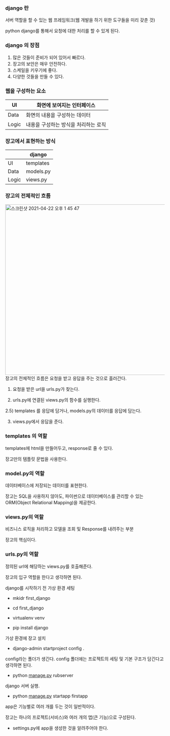 ### django 란

서버 역할을 할 수  있는 웹 프레임워크(웹 개발을 하기 위한 도구들을 미리 갖춘 것)

python django를 통해서 요청에 대한 처리를 할 수 있게 된다.

### django 의 장점

1. 많은 것들이 준비가 되어 있어서 빠르다.
2. 장고의 보안은 매우 안전하다.
3. 스케일을 키우기에 좋다.
4. 다양한 것들을 만들 수 있다.

### 웹을 구성하는 요소

| UI    | 화면에 보여지는 인터페이스           |
| ----- | ------------------------------------ |
| Data  | 화면의 내용을 구성하는 데이터        |
| Logic | 내용을 구성하는 방식을 처리하는 로직 |



### 장고에서 표현하는 방식

|       | django    |
| ----- | --------- |
| UI    | templates |
| Data  | models.py |
| Logic | views.py  |


### 장고의 전체적인 흐름

<img width="537" alt="스크린샷 2021-04-22 오후 1 45 47" src="https://user-images.githubusercontent.com/77820288/115658325-94ec1b00-a373-11eb-9d74-fb4ef584d96f.png">
장고의 전체적인 흐름은 요청을 받고 응답을 주는 것으로 흘러간다.

1) 요청을 받은 url을 urls.py가 찾는다. 

2) urls.py에 연결된 views.py의 함수를 실행한다.

2.5) templates 를 응답에 담거나, models.py의 데이터를 응답에 담는다.

3) views.py에서 응답을 준다.


### templates 의 역할

templates에 html을 만들어두고, response로 줄 수 있다.

장고만의 템플릿 문법을 사용한다.

### model.py의 역할

데이터베이스에 저장되는 데이터를 표현한다.

장고는 SQL을 사용하지 않아도, 파이썬으로 데이터베이스를 관리할 수 있는 ORM(Object Relational Mapping)을 제공한다.

### views.py의 역할

비즈니스 로직을 처리하고 모델을 조회 및 Response를 내려주는 부분

장고의 핵심이다.

### urls.py의 역할

정의된 url에 해당하는 views.py를 호출해준다.

장고의 입구 역할을 한다고 생각하면 된다.


django를  시작하기 전 가상 환경 세팅

- mkidr first_django

- cd first_django

- virtualenv venv

- pip install django

가상 환경에 장고 설치

- django-admin startproject config .

config라는 폴더가 생긴다. config 폴더에는 프로젝트의 세팅 및 기본 구조가 담긴다고 생각하면 된다.

- python [manage.py](http://manage.py) rubserver

django 서버 실행.

- python [manage.py](http://manage.py) startapp firstapp

app은 기능별로 여러 개를 두는 것이 일반적이다.

장고는 하나의 프로젝트(서비스)와 여러 개의 앱(큰 기능)으로 구성된다.

- settings.py에 app을 생성한 것을 알려주어야 한다.